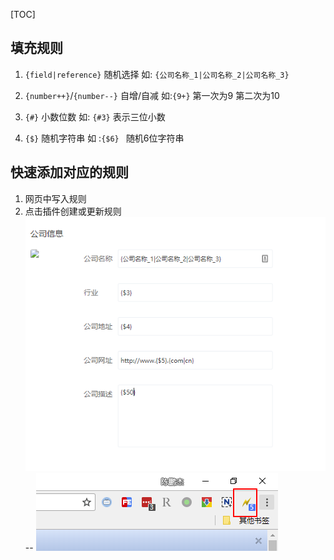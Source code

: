 [TOC]

## 填充规则

1. `{field|reference}` 	 随机选择
如: `{公司名称_1|公司名称_2|公司名称_3}`

2. `{number++}`/`{number--}`   自增/自减
如:`{9+}` 第一次为9 第二次为10

3. `{#}`  小数位数
如: `{#3}` 表示三位小数

4. `{$}`  随机字符串
如 :`{$6} ` 随机6位字符串

## 快速添加对应的规则

1. 网页中写入规则
2. 点击插件创建或更新规则
![](images/Snipaste_2018-05-15_18-32-34.png)
--
![](images/Snipaste_2018-05-15_18-32-49.png)